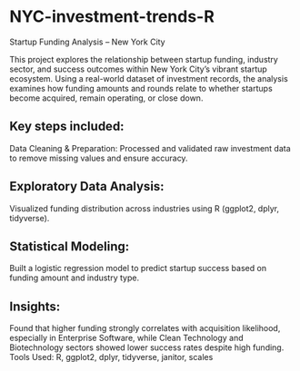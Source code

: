 # NYC-investment-trends-R
Startup Funding Analysis – New York City

This project explores the relationship between startup funding, industry sector, and success outcomes within New York City’s vibrant startup ecosystem. Using a real-world dataset of investment records, the analysis examines how funding amounts and rounds relate to whether startups become acquired, remain operating, or close down.

## Key steps included: 

Data Cleaning & Preparation: Processed and validated raw investment data to remove missing values and ensure accuracy.

## Exploratory Data Analysis: 
Visualized funding distribution across industries using R (ggplot2, dplyr, tidyverse).

## Statistical Modeling:
Built a logistic regression model to predict startup success based on funding amount and industry type.

## Insights:
Found that higher funding strongly correlates with acquisition likelihood, especially in Enterprise Software, while Clean Technology and Biotechnology sectors showed lower success rates despite high funding.
Tools Used: R, ggplot2, dplyr, tidyverse, janitor, scales
